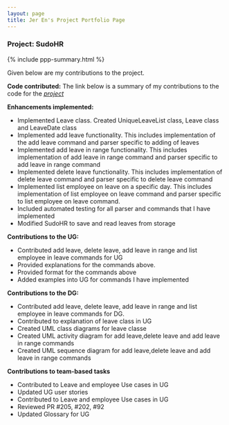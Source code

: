 ```yaml
---
layout: page
title: Jer En's Project Portfolio Page
---
```


### Project: SudoHR

{% include ppp-summary.html %}

Given below are my contributions to the project.

**Code contributed:**
The link below is a summary of my contributions to the code for the [_project_](https://nus-cs2103-ay2223s2.github.io/tp-dashboard/?search=jerrrren&breakdown=true&sort=groupTitle%20dsc&sortWithin=title&since=2023-02-17&timeframe=commit&mergegroup=&groupSelect=groupByRepos&checkedFileTypes=docs~functional-code~test-code~other)

**Enhancements implemented:**
- Implemented Leave class. Created UniqueLeaveList class, Leave class and LeaveDate class
- Implemented add leave functionality. This includes implementation of the add leave command and parser specific to adding of leaves
- Implemented add leave in range functionality. This includes implementation of add leave in range command and parser specific to add leave in range command
- Implemented delete leave functionality. This includes implementation of delete leave command and parser specific to delete leave command
- Implemented list employee on leave on a specific day. This includes implementation of list employee on leave command and parser specific to list employee on leave command.
- Included automated testing for all parser and commands that I have implemented
- Modified SudoHR to save and read leaves from storage


**Contributions to the UG:**
- Contributed add leave, delete leave, add leave in range and list employee in leave commands for UG
- Provided explanations for the commands above.
- Provided format for the commands above
- Added examples into UG for commands I have implemented

**Contributions to the DG:**
- Contributed add leave, delete leave, add leave in range and list employee in leave commands for DG.
- Contributed to explanation of leave class in UG
- Created UML class diagrams for leave classe
- Created UML activity diagram for add leave,delete leave and add leave in range commands
- Created UML sequence diagram for add leave,delete leave and add leave in range commands


**Contributions to team-based tasks**
- Contributed to Leave and employee Use cases in UG
- Updated UG user stories
- Contributed to Leave and employee Use cases in UG
- Reviewed PR #205, #202, #92
- Updated Glossary for UG

